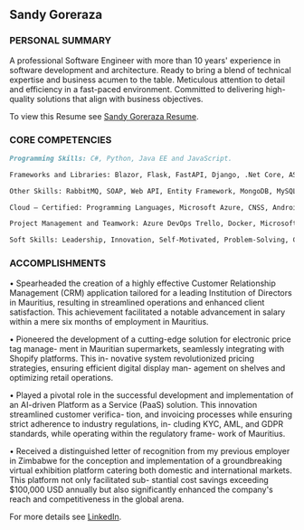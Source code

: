 ## Sandy Goreraza

### PERSONAL SUMMARY
A professional Software Engineer with more than 10 years' experience in software development and architecture. Ready to bring a blend of technical expertise and business acumen to the table. Meticulous attention to detail and efficiency in a fast-paced environment. Committed to delivering high-quality solutions that align with business objectives.

To view this Resume see [Sandy Goreraza Resume](https://sandygoreraza.github.io/myresume/).

### CORE COMPETENCIES

```markdown
Programming Skills: C#, Python, Java EE and JavaScript.

Frameworks and Libraries: Blazor, Flask, FastAPI, Django, .Net Core, ASP.NET, Vue.js and React.js.

Other Skills: RabbitMQ, SOAP, Web API, Entity Framework, MongoDB, MySQL, Git, Azure, WebRTC, Agile Development, Kubernetes, Debugging and testing.

Cloud – Certified: Programming Languages, Microsoft Azure, CNSS, Android.

Project Management and Teamwork: Azure DevOps Trello, Docker, Microsoft Teams.

Soft Skills: Leadership, Innovation, Self-Motivated, Problem-Solving, Critical Thinking, Strong Communication, Adaptability and Time Management.
```

### ACCOMPLISHMENTS

• Spearheaded the creation of a highly effective Customer Relationship Management (CRM) application tailored for a leading Institution of Directors in Mauritius, resulting in streamlined operations and enhanced client satisfaction. This achievement facilitated a notable advancement in salary within a mere six months of employment in Mauritius.

• Pioneered the development of a cutting-edge solution for electronic price tag manage- ment in Mauritian supermarkets, seamlessly integrating with Shopify platforms. This in- novative system revolutionized pricing strategies, ensuring efficient digital display man- agement on shelves and optimizing retail operations.

• Played a pivotal role in the successful development and implementation of an AI-driven Platform as a Service (PaaS) solution. This innovation streamlined customer verifica- tion, and invoicing processes while ensuring strict adherence to industry regulations, in- cluding KYC, AML, and GDPR standards, while operating within the regulatory frame- work of Mauritius.

• Received a distinguished letter of recognition from my previous employer in Zimbabwe for the conception and implementation of a groundbreaking virtual exhibition platform catering both domestic and international markets. This platform not only facilitated sub- stantial cost savings exceeding $100,000 USD annually but also significantly enhanced the company's reach and competitiveness in the global arena.


For more details see [LinkedIn](kedin.com/in/sandy-goreraza-568a663a/).

